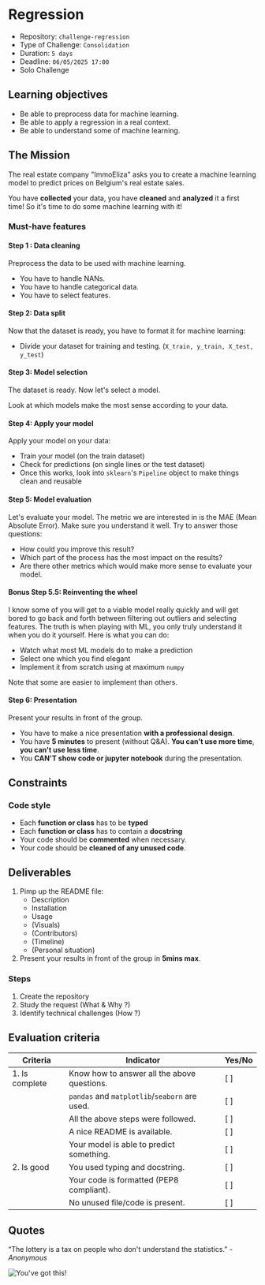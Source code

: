 # Regression

- Repository: `challenge-regression`
- Type of Challenge: `Consolidation`
- Duration: `5 days`
- Deadline: `06/05/2025 17:00`
- Solo Challenge

## Learning objectives

- Be able to preprocess data for machine learning.
- Be able to apply a regression in a real context.
- Be able to understand some of  machine learning.


## The Mission

The real estate company "ImmoEliza" asks you to create a machine learning model to predict prices on Belgium's real estate sales.

You have **collected** your data, you have **cleaned** and **analyzed** it a first time!
So it's time to do some machine learning with it!

### Must-have features

#### Step 1 : Data cleaning

Preprocess the data to be used with machine learning.

- You have to handle NANs.
- You have to handle categorical data.
- You have to select features.

#### Step 2: Data split

Now that the dataset is ready, you have to format it for machine learning:

- Divide your dataset for training and testing. (`X_train, y_train, X_test, y_test`)

#### Step 3: Model selection

The dataset is ready. Now let's select a model.

Look at which models make the most sense according to your data.

#### Step 4: Apply your model

Apply your model on your data:

- Train your model (on the train dataset)
- Check for predictions (on single lines or the test dataset)
- Once this works, look into ``sklearn``'s ``Pipeline`` object to make things clean and reusable

#### Step 5: Model evaluation

Let's evaluate your model. The metric we are interested in is the MAE (Mean Absolute Error). Make sure you understand it well. Try to answer those questions:

- How could you improve this result?
- Which part of the process has the most impact on the results?
- Are there other metrics which would make more sense to evaluate your model.

#### Bonus Step 5.5: Reinventing the wheel

I know some of you will get to a viable model really quickly and will get bored to go back and forth between filtering out outliers and selecting features. The truth is when playing with ML, you only truly understand it when you do it yourself. Here is what you can do:

- Watch what most ML models do to make a prediction
- Select one which you find elegant
- Implement it from scratch using at maximum ``numpy``

Note that some are easier to implement than others.

#### Step 6: Presentation

Present your results in front of the group.

- You have to make a nice presentation **with a professional design**.
- You have **5 minutes** to present (without Q&A). **You can't use more time**, **you can't use less time**.
- You **CAN'T show code or jupyter notebook** during the presentation.

## Constraints

### Code style

- Each **function or class** has to be **typed**
- Each **function or class** has to contain a **docstring**
- Your code should be **commented** when necessary.
- Your code should be **cleaned of any unused code**.

## Deliverables

1. Pimp up the README file:
   - Description
   - Installation
   - Usage
   - (Visuals)
   - (Contributors)
   - (Timeline)
   - (Personal situation)
2. Present your results in front of the group in **5mins max**.

### Steps

1. Create the repository
2. Study the request (What & Why ?)
3. Identify technical challenges (How ?)

## Evaluation criteria

| Criteria       | Indicator                                     | Yes/No |
| -------------- | --------------------------------------------- | ------ |
| 1. Is complete | Know how to answer all the above questions.   | [ ]    |
|                | `pandas` and `matplotlib`/`seaborn` are used. | [ ]    |
|                | All the above steps were followed.            | [ ]    |
|                | A nice README is available.                   | [ ]    |
|                | Your model is able to predict something.      | [ ]    |
| 2. Is good     | You used typing and docstring.                | [ ]    |
|                | Your code is formatted (PEP8 compliant).      | [ ]    |
|                | No unused file/code is present.               | [ ]    |

## Quotes

“The lottery is a tax on people who don't understand the statistics.”
_- Anonymous_

![You've got this!](https://media.giphy.com/media/5wWf7GMbT1ZUGTDdTqM/giphy.gif)
